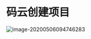 # 码云创建项目

![image-20200506094746283](https://gitee.com/jj603786014/imgBed/raw/master/imgs/20200506122220.png)





